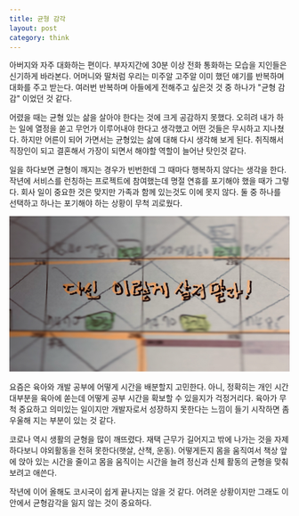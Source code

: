 ```yaml
---
title: 균형 감각
layout: post
category: think
---
```


아버지와 자주 대화하는 편이다. 부자지간에 30분 이상 전화 통화하는 모습을 지인들은 신기하게 바라본다. 어머니와 딸처럼 우리는 미주알 고주알 이미 했던 얘기를 반복하며 대화를 주고 받는다. 여러번 반복하며 아들에게 전해주고 싶은것 것 중 하나가 "균형 감감" 이었던 것 같다.

어렸을 때는 균형 있는 삶을 살아야 한다는 것에 크게 공감하지 못했다. 오히려 내가 하는 일에 열정을 쏟고 무언가 이루어내야 한다고 생각했고 어떤 것들은 무시하고 지나쳤다. 하지만 어른이 되어 가면서는 균형있는 삶에 대해 다시 생각해 보게 된다. 취직해서 직장인이 되고 결혼해서 가장이 되면서 해야할 역할이 늘어난 탓인것 같다.

일을 하다보면 균형이 깨지는 경우가 빈번한데 그 때마다 행복하지 않다는 생각을 한다. 작년에 서비스를 런칭하는 프로젝트에 참여했는데 명절 연휴를 포기해야 했을 때가 그렇다. 회사 일이 중요한 것은 맞지만 가족과 함께 있는것도 이에 못지 않다. 둘 중 하나를 선택하고 하나는 포기해야 하는 상황이 무척 괴로웠다.

![](./2021-01-07-sense-of-balence.jpeg)

요즘은 육아와 개발 공부에 어떻게 시간을 배분할지 고민한다. 아니, 정확히는 개인 시간 대부분을 육아에 쏟는데 어떻게 공부 시간을 확보할 수 있을지가 걱정거리다. 육아가 무척 중요하고 의미있는 일이지만 개발자로서 성장하지 못한다는 느낌이 들기 시작하면 좀 우울해 지는 부분이 있는 것 같다.

코로나 역시 생활의 균형을 많이 깨뜨렸다. 재택 근무가 길어지고 밖에 나가는 것을 자제하다보니 야외활동을 전혀 못한다(햇살, 산책, 운동). 어떻게든지 몸을 움직여서 책상 앞에 앉아 있는 시간을 줄이고 몸을 움직이는 시간을 늘려 정신과 신체 활동의 균형을 맞춰보려고 애쓴다.

작년에 이어 올해도 코시국이 쉽게 끝나지는 않을 것 같다. 어려운 상황이지만 그래도 이 안에서 균형감각을 잃지 않는 것이 중요하다.
